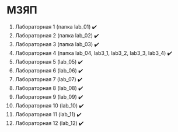 # МЗЯП

1. Лабораторная 1 (папка lab_01) :heavy_check_mark:
2. Лабораторная 2 (папка lab_02) :heavy_check_mark:
3. Лабораторная 3 (папка lab_03) :heavy_check_mark:
4. Лабораторная 4 (папка lab_04, lab3_1, lab3_2, lab3_3, lab3_4) :heavy_check_mark:
5. Лабораторная 5 (lab_05) :heavy_check_mark:
6. Лабораторная 6 (lab_06) :heavy_check_mark:
7. Лабораторная 7 (lab_07) :heavy_check_mark:
8. Лабораторная 8 (lab_08) :heavy_check_mark:
9. Лабораторная 9 (lab_09) :heavy_check_mark:
10. Лабораторная 10 (lab_10) :heavy_check_mark:
11. Лабораторная 11 (lab_11) :heavy_check_mark:
12. Лабораторная 12 (lab_12) :heavy_check_mark:
